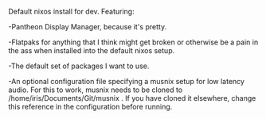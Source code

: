 Default nixos install for dev. Featuring:

-Pantheon Display Manager, because it's pretty.

-Flatpaks for anything that I think might get broken or otherwise be a pain in the ass when installed into the default nixos setup.

-The default set of packages I want to use.

-An optional configuration file specifying a musnix setup for low latency audio. For this to work, musnix needs to be cloned to /home/iris/Documents/Git/musnix . If you have cloned it elsewhere, change this reference in the configuration before running.
